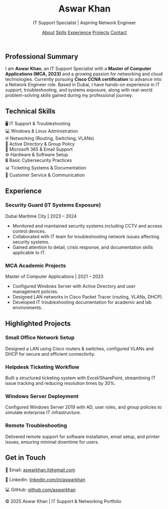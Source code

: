 <!DOCTYPE html>
<html lang="en">
<head>
  <meta charset="UTF-8" />
  <meta name="viewport" content="width=device-width, initial-scale=1.0"/>
  <title>Portfolio | Aswar Khan - IT Support & Network Engineer</title>
  <script src="https://cdn.tailwindcss.com"></script>
</head>
<body class="bg-gray-100 text-gray-800 font-sans">

  <!-- Header -->
  <header class="bg-gradient-to-r from-blue-800 to-blue-600 text-white p-8 shadow-md">
    <div class="max-w-5xl mx-auto flex flex-col md:flex-row justify-between items-center">
      <div>
        <h1 class="text-4xl font-bold">Aswar Khan</h1>
        <p class="text-lg mt-2">IT Support Specialist | Aspiring Network Engineer</p>
      </div>
      <div class="mt-4 md:mt-0 space-x-4">
        <a href="#about" class="hover:underline">About</a>
        <a href="#skills" class="hover:underline">Skills</a>
        <a href="#experience" class="hover:underline">Experience</a>
        <a href="#projects" class="hover:underline">Projects</a>
        <a href="#contact" class="hover:underline">Contact</a>
      </div>
    </div>
  </header>

  <!-- About -->
  <section id="about" class="max-w-5xl mx-auto p-8">
    <h2 class="text-3xl font-semibold mb-4 text-blue-700">Professional Summary</h2>
    <p class="text-lg leading-relaxed">
      I am <strong>Aswar Khan</strong>, an IT Support Specialist with a <strong>Master of Computer Applications (MCA, 2023)</strong> 
      and a growing passion for networking and cloud technologies. Currently pursuing <strong>Cisco CCNA certification</strong> to advance into a Network Engineer role.  
      Based in Dubai, I have hands-on experience in IT support, troubleshooting, and systems exposure, along with real-world problem-solving skills gained during my professional journey.  
    </p>
  </section>

  <!-- Skills -->
  <section id="skills" class="bg-white shadow-md rounded-lg max-w-5xl mx-auto p-8 mt-8">
    <h2 class="text-3xl font-semibold mb-6 text-blue-700">Technical Skills</h2>
    <div class="grid grid-cols-2 md:grid-cols-3 gap-4 text-lg">
      <div>🖥️ IT Support & Troubleshooting</div>
      <div>💻 Windows & Linux Administration</div>
      <div>🌐 Networking (Routing, Switching, VLANs)</div>
      <div>📂 Active Directory & Group Policy</div>
      <div>📧 Microsoft 365 & Email Support</div>
      <div>⚙️ Hardware & Software Setup</div>
      <div>🔒 Basic Cybersecurity Practices</div>
      <div>📊 Ticketing Systems & Documentation</div>
      <div>🤝 Customer Service & Communication</div>
    </div>
  </section>

  <!-- Experience -->
  <section id="experience" class="max-w-5xl mx-auto p-8 mt-8">
    <h2 class="text-3xl font-semibold mb-6 text-blue-700">Experience</h2>
    <div class="space-y-6">
      <div class="bg-white p-6 rounded-lg shadow-md">
        <h3 class="text-xl font-bold">Security Guard (IT Systems Exposure)</h3>
        <p class="text-gray-600">Dubai Maritime City | 2023 – 2024</p>
        <ul class="list-disc list-inside mt-2 text-gray-700 leading-relaxed">
          <li>Monitored and maintained security systems including CCTV and access control devices.</li>
          <li>Collaborated with IT team for troubleshooting network issues affecting security systems.</li>
          <li>Gained attention to detail, crisis response, and documentation skills applicable to IT.</li>
        </ul>
      </div>
      <div class="bg-white p-6 rounded-lg shadow-md">
        <h3 class="text-xl font-bold">MCA Academic Projects</h3>
        <p class="text-gray-600">Master of Computer Applications | 2021 – 2023</p>
        <ul class="list-disc list-inside mt-2 text-gray-700 leading-relaxed">
          <li>Configured Windows Server with Active Directory and user management policies.</li>
          <li>Designed LAN networks in Cisco Packet Tracer (routing, VLANs, DHCP).</li>
          <li>Developed IT troubleshooting documentation for academic and lab environments.</li>
        </ul>
      </div>
    </div>
  </section>

  <!-- Projects -->
  <section id="projects" class="max-w-5xl mx-auto p-8 mt-8">
    <h2 class="text-3xl font-semibold mb-6 text-blue-700">Highlighted Projects</h2>
    <div class="grid gap-6 md:grid-cols-2">
      <div class="bg-white p-6 rounded-lg shadow-md">
        <h3 class="text-xl font-bold mb-2">Small Office Network Setup</h3>
        <p>Designed a LAN using Cisco routers & switches, configured VLANs and DHCP for secure and efficient connectivity.</p>
      </div>
      <div class="bg-white p-6 rounded-lg shadow-md">
        <h3 class="text-xl font-bold mb-2">Helpdesk Ticketing Workflow</h3>
        <p>Built a structured ticketing system with Excel/SharePoint, streamlining IT issue tracking and reducing resolution times by 30%.</p>
      </div>
      <div class="bg-white p-6 rounded-lg shadow-md">
        <h3 class="text-xl font-bold mb-2">Windows Server Deployment</h3>
        <p>Configured Windows Server 2019 with AD, user roles, and group policies to simulate enterprise IT infrastructure.</p>
      </div>
      <div class="bg-white p-6 rounded-lg shadow-md">
        <h3 class="text-xl font-bold mb-2">Remote Troubleshooting</h3>
        <p>Delivered remote support for software installation, email setup, and printer issues, ensuring minimal downtime for users.</p>
      </div>
    </div>
  </section>

  <!-- Contact -->
  <section id="contact" class="bg-gradient-to-r from-blue-800 to-blue-600 text-white p-8 mt-8">
    <div class="max-w-5xl mx-auto text-center">
      <h2 class="text-3xl font-semibold mb-4">Get in Touch</h2>
      <p class="mb-2">📧 Email: <a href="mailto:aswarkhan.it@gmail.com" class="underline">aswarkhan.it@gmail.com</a></p>
      <p class="mb-2">🔗 LinkedIn: <a href="https://linkedin.com/in/aswarkhan" class="underline">linkedin.com/in/aswarkhan</a></p>
      <p>💻 GitHub: <a href="https://github.com/aswarkhan" class="underline">github.com/aswarkhan</a></p>
    </div>
  </section>

  <!-- Footer -->
  <footer class="bg-gray-900 text-gray-400 text-center p-4">
    © 2025 Aswar Khan | IT Support & Networking Portfolio
  </footer>

</body>
</html>
